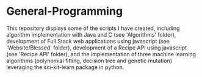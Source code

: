 # General-Programming
This repository displays some of the scripts I have created, including algorithm implementation with Java and C (see 'Algorithms' folder), development of Full Stack web applications using javascript (see 'Website/Blessed' folder), development of a Recipe API using javascript (see 'Recipe API' folder), and the implementation of three machine learning algorithms (polynomial fitting, decision tree and genetic mutation) leveraging the sci-kit-learn package in python.

